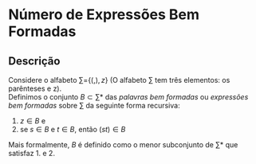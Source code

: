 # Número de Expressões Bem Formadas

## Descrição
Considere o alfabeto $\sum=${$(,),z$} (O alfabeto $\sum$ tem três elementos: os parênteses e z).  
Definimos o conjunto $B\subset\sum*$ das *palavras bem formadas* ou *expressões bem formadas* sobre $\sum$ da seguinte forma recursiva:

1. $z\in B$ e
2. se $s\in B$ e $t\in B$, então $(st)\in B$

Mais formalmente, $B$ é definido como o menor subconjunto de $\sum*$ que satisfaz 1. e 2.

